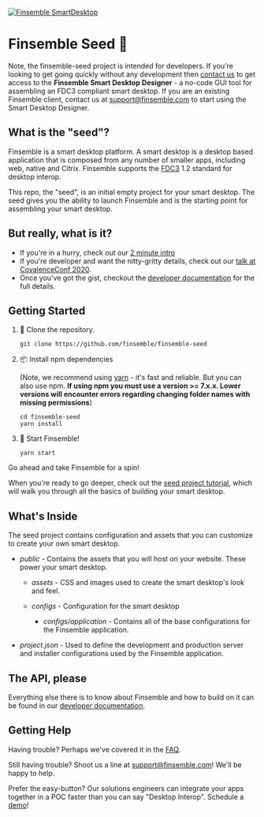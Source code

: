 [![Finsemble SmartDesktop](./public/assets/img/Finsemble+Cosaic.svg)](https://documentation.finsemble.com/)

# Finsemble Seed 🌱

Note, the finsemble-seed project is intended for developers. If you're looking to get going quickly without any development then [contact us](https://cosaic.io/contact/) to get access to the **Finsemble Smart Desktop Designer** - a no-code GUI tool for assembling an FDC3 compliant smart desktop. If you are an existing Finsemble client, contact us at [support@finsemble.com](mailto:support@finsemble.com) to start using the Smart Desktop Designer.

## What is the "seed"?

Finsemble is a smart desktop platform. A smart desktop is a desktop based application that is composed from any number of smaller apps, including web, native and Citrix. Finsemble supports the [FDC3](https://fdc3.finos.org/) 1.2 standard for desktop interop.

This repo, the "seed", is an initial empty project for your smart desktop. The seed gives you the ability to launch Finsemble and is the starting point for assembling your smart desktop.

## But really, what is it?

- If you're in a hurry, check out our [2 minute intro](https://www.youtube.com/watch?v=Y_CL7nrowL8)
- If you're developer and want the nitty-gritty details, check out our
  [talk at CovalenceConf 2020](https://www.youtube.com/watch?v=3dNzaNN3unA&t=377s).
- Once you've got the gist, checkout the [developer documentation](https://documentation.finsemble.com/) for the full details.

## Getting Started

1. 📡 Clone the repository.
   ```
   git clone https://github.com/finsemble/finsemble-seed
   ```
2. 📦 Install npm dependencies

   (Note, we recommend using [yarn](https://yarnpkg.com/) - it's fast and reliable. But you can also
   use npm. **If using npm you must use a version >= 7.x.x. Lower versions will encounter errors regarding changing
   folder names with missing permissions**)

   ```
   cd finsemble-seed
   yarn install
   ```

3. 🚀 Start Finsemble!
   ```
   yarn start
   ```

Go ahead and take Finsemble for a spin!

When you're ready to go deeper, check out the [seed project tutorial](https://documentation.finsemble.com/tutorial-gettingStarted.html), which will walk you through all the basics of building your smart desktop.

## What's Inside

The seed project contains configuration and assets that you can customize to create your own smart desktop.

- _public_ - Contains the assets that you will host on your website. These power your smart desktop.

   - _assets_ - CSS and images used to create the smart desktop's look and feel.

   - _configs_ - Configuration for the smart desktop

      - _configs/application_ - Contains all of the base configurations for the Finsemble application.

- _project.json_ - Used to define the development and production server and installer configurations used by the Finsemble application.

## The API, please

Everything else there is to know about Finsemble and how to build on it can be found in our
[developer documentation](https://documentation.finsemble.com/).

## Getting Help

Having trouble? Perhaps we've covered it in the [FAQ](https://documentation.finsemble.com/tutorial-FAQ.html).

Still having trouble? Shoot us a line at support@finsemble.com! We'll be happy to help.

Prefer the easy-button? Our solutions engineers can integrate your apps together in a POC faster than you can say
"Desktop Interop". Schedule a [demo](https://cosaic.io/contact)!
